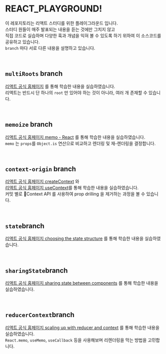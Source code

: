 # REACT_PLAYGROUND!

이 레포지토리는 리액트 스터디를 위한 플레이그라운드 입니다. <br>
스터디 원들이 매주 발표되는 내용을 듣는 것에만 그치지 않고 <br>
직접 코드로 실습하며 다양한 훅과 개념을 익혀 볼 수 있도록 하기 위하여 이 소스코드를 공유하고 있습니다. <br>
`branch` 마다 서로 다른 내용을 설명하고 있습니다. <br>


</br>

## `multiRoots` branch
[리액트 공식 홈페이지](https://react.dev/learn/describing-the-ui) 를 통해 학습한 내용을 실습하였습니다. <br>
리액트는 반드시 단 하나의 `root` 만 있어야 하는 것이 아니라, 여러 개 존재할 수 있습니다. <br>

</br>

## `memoize` branch
[리액트 공식 홈페이지 memo - React](https://react.dev/reference/react/memo) 를 통해 학습한 내용을 실습하였습니다. <br>
`memo` 는 `props`를 `Object.is` 연산으로 비교하고 렌더링 및 재-렌더링을 결정합니다. <br>

</br>

## `context-origin` branch
[리액트 공식 홈페이지 createContext](https://react.dev/reference/react/createContext) 와 <br>
[리액트 공식 홈페이지 useContext](https://react.dev/reference/react/useContext)를 통해 학습한 내용을 실습하였습니다. <br>
커밋 별로 Context API 를 사용하여 prop drilling 을 제거하는 과정을 볼 수 있습니다. <br>

</br>

## `state`branch
[리액트 공식 홈페이지 choosing the state structure](https://react.dev/learn/choosing-the-state-structure) 를 통해 학습한 내용을 실습하였습니다. <br>

</br>

## `sharingState`branch
[리액트 공식 홈페이지 sharing state between components](https://react.dev/learn/sharing-state-between-components) 를 통해 학습한 내용을 실습하였습니다. <br>

</br>


## `reducerContext`branch
[리액트 공식 홈페이지 scaling up with reducer and context](https://react.dev/learn/scaling-up-with-reducer-and-context) 를 통해 학습한 내용을 실습하였습니다. <br>
`React.memo`, `useMemo`, `useCallback` 등을 사용해보며 리렌더링을 막는 방법을 고민합니다. <br>

</br>
